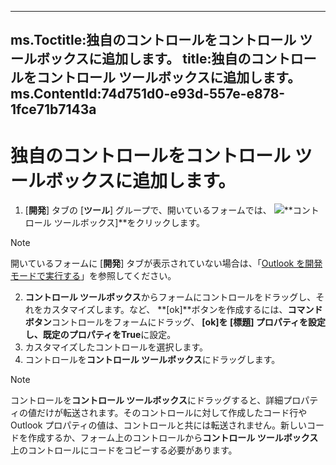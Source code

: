 

---
ms.Toctitle:独自のコントロールをコントロール ツールボックスに追加します。
title:独自のコントロールをコントロール ツールボックスに追加します。
ms.ContentId:74d751d0-e93d-557e-e878-1fce71b7143a
---
# 独自のコントロールをコントロール ツールボックスに追加します。





1. [**開発**] タブの [**ツール**] グループで、開いているフォームでは、 ![](..\media\0548_ZA06045100.gif)**コントロール ツールボックス]**をクリックします。

>[!NOTE]
>開いているフォームに [**開発**] タブが表示されていない場合は、「[Outlook を開発モードで実行する](8f81b1ce-333d-d9be-2af7-cfc65bf15e22.md)」を参照してください。


2. **コントロール ツールボックス**からフォームにコントロールをドラッグし、それをカスタマイズします。など、 **[ok]**ボタンを作成するには、**コマンド ボタン**コントロールをフォームにドラッグ、 **[ok]**を [**標題**] プロパティを設定し、**既定**のプロパティを**True**に設定。
3. カスタマイズしたコントロールを選択します。
4. コントロールを**コントロール ツールボックス**にドラッグします。


>[!NOTE]
>コントロールを**コントロール ツールボックス**にドラッグすると、詳細プロパティの値だけが転送されます。そのコントロールに対して作成したコード行や Outlook プロパティの値は、コントロールと共には転送されません。新しいコードを作成するか、フォーム上のコントロールから**コントロール ツールボックス**上のコントロールにコードをコピーする必要があります。




